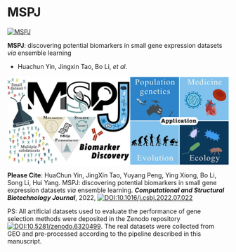 # MSPJ
[![MSPJ](https://img.shields.io/badge/cqnu_MSPJ-black?style=for-the-badge&logo=icq&logolColor=42F425)](https://github.com/libcell/MSPJ)

**MSPJ**: discovering potential biomarkers in small gene expression datasets *via* ensemble learning 

- Huachun Yin, Jingxin Tao, Bo Li, *et al.*

<img src = "image/MSPJ-logo.jpg" width = "800" align = "middle"> 

**Please Cite**: HuaChun Yin, JingXin Tao, Yuyang Peng, Ying Xiong, Bo Li, Song Li, Hui Yang. MSPJ: discovering potential biomarkers in small gene expression datasets *via* ensemble learning. ***Computational and Structural Biotechnology Journal***, 2022, [![DOI:10.1016/j.csbj.2022.07.022](https://img.shields.io/badge/DOI-10.1016/j.csbj.2022.07.022-%3CCOLOR%3E.svg)](https://doi.org/10.1016/j.csbj.2022.07.022)

PS: All artificial datasets used to evaluate the performance of gene selection methods were deposited in the Zenodo repository [![DOI:10.5281/zenodo.6320499](https://zenodo.org/badge/DOI/10.5281/zenodo.6320499.svg)](https://doi.org/10.5281/zenodo.6320499). The real datasets were collected from GEO and pre-processed according to the pipeline described in this manuscript. 